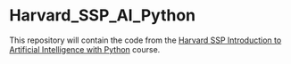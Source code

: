 # Harvard_SSP_AI_Python
This repository will contain the code from the [Harvard SSP Introduction to Artificial Intelligence with Python](https://cs50.harvard.edu/summer/ai/2021/#optimization) course.
